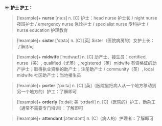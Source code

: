 ☀ <span class="category">**护士 护工：**</span>
>[!example]+ <span class="vocabulary">**nurse**</span> [nə:s] 
> <span class="definition">n. [C] 护士：</span>head nurse 护士长 / night nurse 夜班护士 / emergency nurse 急诊护士 / specialist nurse 专科护士 / nurse education 护理教育

>[!example]+ <span class="vocabulary">**sister**</span> ['sɪstə] 
> <span class="definition">n. [C] [英] Sister（医院病房的）女护士长：</span>了解即可
           
>[!example]+ <span class="vocabulary">**midwife**</span> [ˈmɪdwaɪf]
> <span class="definition">n. [C] 助产士、接生员：</span>certified, nurse（美）, qualified（尤英）, registered（英）midwife 有资格证的助产护士；取得执业资格的助产士；注册助产士 / community（英）, local midwife 社区助产士；当地接生员

>[!example]+ <span class="vocabulary">**porter**</span> ['pɔ:tə] 
> <span class="definition">n. [C] [英]（医院里把病人从一个地方移动到另一个地方的）护工：</span>了解即可
           
>[!example]+ <span class="vocabulary">**orderly**</span> [ˈɔ:dəli; 美 ˈɔ:rdərli]
> <span class="definition">n. [C]（医院的）护工，勤杂工（通常不需要专门培训）：</span>了解即可
          
>[!example]+ <span class="vocabulary">**attendant**</span> [əˈtendənt]
> <span class="definition">n. [C]（病人的）护理者：</span>了解即可
